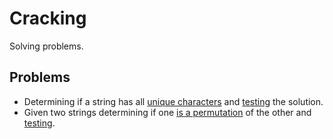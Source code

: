 # Cracking
Solving problems.

## Problems
- Determining if a string has all [unique characters](https://github.com/xenoteo/Cracking/blob/master/src/main/java/com/xenoteo/uniqueCharsInString/Solution.java) and [testing](https://github.com/xenoteo/Cracking/blob/master/src/test/java/com/xenoteo/uniqueCharsInString/SolutionTest.java) the solution.
- Given two strings determining if one [is a permutation](https://github.com/xenoteo/Cracking/blob/master/src/main/java/com/xenoteo/stringPermutation/Solution.java) of the other and [testing](https://github.com/xenoteo/Cracking/blob/master/src/test/java/com/xenoteo/stringPermutation/SolutionTest.java).
